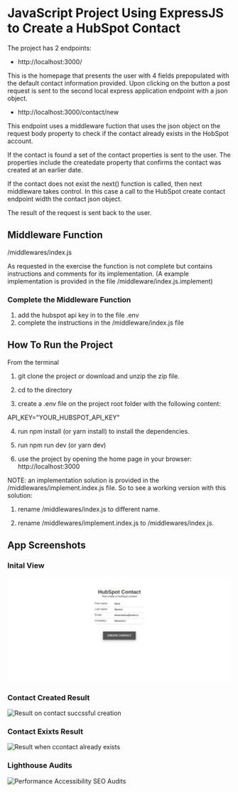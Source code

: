 # JavaScript Project Using ExpressJS to Create a HubSpot Contact

The project has 2 endpoints:

- http://localhost:3000/

This is the homepage that presents the user with 4 fields prepopulated with the default contact information provided.
Upon clicking on the button a post request is sent to the second local express application endpoint with a json object.

- http://localhost:3000/contact/new

This endpoint uses a middleware fuction that uses the json object on the request body property to check if the contact already exists in the HobSpot account.

If the contact is found a set of the contact properties is sent to the user. The properties include the createdate property that confirms the contact was created at an earlier date.

If the contact does not exist the next() function is called, then next middleware takes control.
In this case a call to the HubSpot create contact endpoint width the contact json object.

The result of the request is sent back to the user.

## Middleware Function

/middlewares/index.js

As requested in the exercise the function is not complete but contains instructions and comments for its implementation.
(A example implementation is provided in the file /middleware/index.js.implement)

### Complete the Middleware Function

1. add the hubspot api key in to the file .env
2. complete the instructions in the /middleware/index.js file

## How To Run the Project

From the terminal

1. git clone the project or download and unzip the zip file.

2. cd to the directory

3. create a .env file on the project root folder with the following content:

  API_KEY="YOUR_HUBSPOT_API_KEY"

4. run npm install (or yarn install) to install the dependencies.

5. run npm run dev (or yarn dev)

6. use the project by opening the home page in your browser: http://localhost:3000

NOTE: an implementation solution is provided in the /middlewares/implement.index.js file.
So to see a working version with this solution:
1. rename /middlewares/index.js to different name.

2. rename /middlewares/implement.index.js to /middlewares/index.js.

## App Screenshots

### Inital View

![Home page opens with prepopulated default contact info!](/images/initial.png "initial page")

### Contact Created Result

![Result on contact succssful creation](./images/contact\-created.png "initial page")

### Contact Exixts Result

![Result when ccontact already exists](/images/contact\-exists.png "initial page")

### Lighthouse Audits

![Performance Accessibility SEO Audits](/images/lighthouse\-audits.png "initial page")